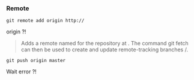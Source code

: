 ### Remote

`git remote add origin http://`

origin ?!

>Adds a remote named <name> for the repository at <url>. The command git fetch <name> can then be used to create and update remote-tracking branches <name>/<branch>.

`git push origin master`

Wait error ?!